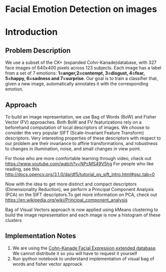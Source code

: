 # Facial Emotion Detection on images

# Introduction

## Problem Description
We use a subset of the CK+ (expanded Cohn-Kanade)database, with 327 face images of 640x400 pixels across 123 subjects. Each image has a label from a set of 7 emotions:
**1=anger,2=contempt,  3=disgust,  4=fear,  5=happy,  6=sadness  and  7=surprise**. 
Our  goal  is  to  train  a  classifier  that, given a new image, automatically annotates it with the corresponding emotion.

## Approach
To build an image representation, we use Bag of Words (BoW) and Fisher Vector (FV) approaches. Both BoW and FV featurizations rely on a beforehand computation of local descriptors of images. We choose to consider the very popular SIFT (Scale-Invariant Feature Transform) descriptors. Very interesting properties of these descriptors with respect to our problem are their invariance to affine transformations, and robustness to changes in illumination, noise, and small changes in view point.

For those who are more comfortable learning through video, check out https://www.youtube.com/watch?v=NPcMS49V5hg For people who like reading, see this http://docs.opencv.org/3.1.0/da/df5/tutorial_py_sift_intro.html#gsc.tab=0

Now with the idea to get more distinct and compact descriptors (Dimensionality Reduction), we perform a Principal Component Analysis (PCA) on the SIFT descriptors.To get more information on PCA, check out https://en.wikipedia.org/wiki/Principal_component_analysis

Bag of Visual Vectors approach is now applied using kMeans clustering to build the image representation and each image is now a histogram of these clusters

## Implementation Notes
 1. We are using the [Cohn-Kanade Facial Expression extended database](http://www.pitt.edu/~emotion/ck-spread.htm). We cannot distribute it so you will have to request it yourself
 2. Run ipython notebook to understand implementation of visual bag of words and fisher vector approack